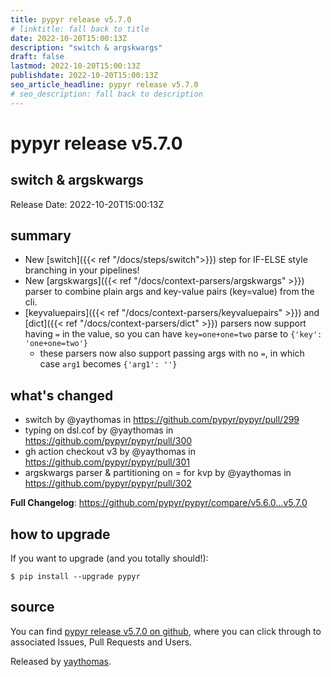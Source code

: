 ```yaml
---
title: pypyr release v5.7.0
# linktitle: fall back to title
date: 2022-10-20T15:00:13Z
description: "switch & argskwargs"
draft: false
lastmod: 2022-10-20T15:00:13Z
publishdate: 2022-10-20T15:00:13Z
seo_article_headline: pypyr release v5.7.0
# seo_description: fall back to description
---
```

# pypyr release v5.7.0
## switch & argskwargs
Release Date: 2022-10-20T15:00:13Z

## summary
- New [switch]({{< ref "/docs/steps/switch">}}) step for IF-ELSE style branching
  in your pipelines!
- New [argskwargs]({{< ref "/docs/context-parsers/argskwargs" >}}) parser to
  combine plain args and key-value pairs (key=value) from the cli.
- [keyvaluepairs]({{< ref "/docs/context-parsers/keyvaluepairs" >}}) and
  [dict]({{< ref "/docs/context-parsers/dict" >}}) parsers now support having
  `=` in the value, so you can have `key=one+one=two` parse to `{'key': 'one+one=two'}`
  - these parsers now also support passing args with no `=`, in which case
    `arg1` becomes `{'arg1': ''}`

## what's changed
* switch by @yaythomas in https://github.com/pypyr/pypyr/pull/299
* typing on dsl.cof by @yaythomas in https://github.com/pypyr/pypyr/pull/300
* gh action checkout v3 by @yaythomas in https://github.com/pypyr/pypyr/pull/301
* argskwargs parser & partitioning on = for kvp by @yaythomas in https://github.com/pypyr/pypyr/pull/302


**Full Changelog**: https://github.com/pypyr/pypyr/compare/v5.6.0...v5.7.0

## how to upgrade
If you want to upgrade (and you totally should!): 

```text
$ pip install --upgrade pypyr
```

## source
You can find [pypyr release v5.7.0 on github](https://github.com/pypyr/pypyr/releases/tag/v5.7.0), where you can 
click through to associated Issues, Pull Requests and Users.

Released by [yaythomas](https://github.com/yaythomas).

